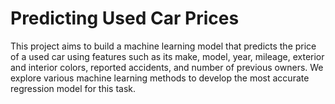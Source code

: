 # Predicting Used Car Prices
This project aims to build a machine learning model that predicts the price of a used car using features such as its make, model, year, mileage, exterior and interior colors, reported accidents, and number of previous owners. We explore various machine learning methods to develop the most accurate regression model for this task.
